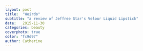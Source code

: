 ```yaml
---
layout: post
title:  "Weirdo"
subtitle: "a review of Jeffree Star's Velour Liquid Lipstick"
date:   2015-11-30
categories: beauty
coverphoto: true
color: "fc9d97"
author: Catherine
---
```


<!-- ![](/img/2015-11-30/00-featurecover.jpg)

![](/img/2015-11-30/PB200813.jpg)
![](/img/2015-11-30/PB200815.jpg)
![](/img/2015-11-30/PB200825.jpg)
![](/img/2015-11-30/PB200834.jpg)
![](/img/2015-11-30/PB200838.jpg)
 -->